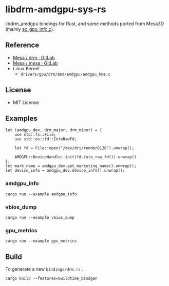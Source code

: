 # libdrm-amdgpu-sys-rs
libdrm_amdgpu bindings for Rust, and some methods ported from Mesa3D (mainly [ac_gpu_info.c](https://gitlab.freedesktop.org/mesa/mesa/blob/main/src/amd/common/ac_gpu_info.c)).  

## Reference
 * [Mesa / drm · GitLab](https://gitlab.freedesktop.org/mesa/drm/)
 * [Mesa / mesa · GitLab](https://gitlab.freedesktop.org/mesa/mesa/)
 * Linux Kernel
    * `drivers/gpu/drm/amd/amdgpu/amdgpu_kms.c`

## License
 * MIT License

## Examples
```
let (amdgpu_dev, drm_major, drm_minor) = {
    use std::fs::File;
    use std::os::fd::IntoRawFd;

    let fd = File::open("/dev/dri/renderD128").unwrap();

    AMDGPU::DeviceHandle::init(fd.into_raw_fd()).unwrap()
};
let mark_name = amdgpu_dev.get_marketing_name().unwrap();
let device_info = amdgpu_dev.device_info().unwrap();
```
### amdgpu_info
```
cargo run --example amdgpu_info
```
### vbios_dump
```
cargo run --example vbios_dump
```
### gpu_metrics
```
cargo run --example gpu_metrics
```
## Build
To generate a new `bindings/drm.rs` .

```
cargo build --features=buildtime_bindgen
```
